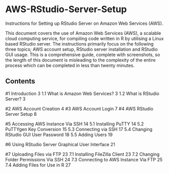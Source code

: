 # AWS-RStudio-Server-Setup
Instructions for Setting up RStudio Server on Amazon Web Services (AWS).

This document covers the use of Amazon Web Services (AWS), a scalable cloud computing service, for compiling code written in
R by utilising a Linux based RStudio server. The instructions primarily focus on the following three topics; AWS account setup,
RStudio server installation and RStudio GUI usage. This is a comprehensive guide, complete with screenshots, so the length of
this document is misleading to the complexity of the entire process which can be completed in less than twenty minutes.

## Contents
#1     Introduction                                    3
1.1   What is Amazon Web Services?                    3
1.2   What is RStudio Server?                         3

#2     AWS Account Creation                            4
#3     AWS Account Login                               7
#4     AWS RStudio Server Setup                        8

#5     Accessing AWS Instance Via SSH                  14
5.1   Installing PuTTY                                14
5.2   PuTTYgen Key Conversion                         15
5.3   Connecting via SSH                              17
5.4   Changing RStudio GUI User Password              18
5.5   Adding Users                                    19

#6     Using RStudio Server Graphical User Interface   21

#7     Uploading Files via FTP                         23
7.1   Installing FileZilla Client                     23
7.2   Changing Folder Permissions Via SSH             24
7.3   Connecting to AWS Instance Via FTP              25
7.4   Adding Files for Use in R                       27
